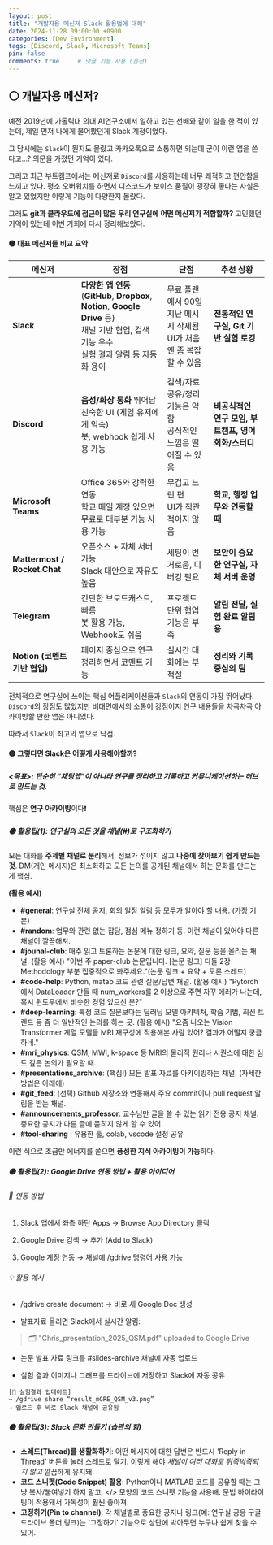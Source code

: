 ```yaml
---
layout: post
title: "개발자용 메신저 Slack 활용법에 대해"
date: 2024-11-28 09:00:00 +0900
categories: [Dev Environment]
tags: [Discord, Slack, Microsoft Teams]
pin: false
comments: true     # 댓글 기능 사용 (옵션)
---
```

## ⚪ 개발자용 메신저?
예전 2019년에 가톨릭대 의대 AI연구소에서 일하고 있는 선배와 같이 일을 한 적이 있는데, 제일 먼저 나에게 물어봤던게 Slack 계정이었다.

그 당시에는 `Slack`이 뭔지도 몰랐고 카카오톡으로 소통하면 되는데 굳이 이런 앱을 쓴다고...? 의문을 가졌던 기억이 있다.

그리고 최근 부트캠프에서는 메신저로 `Discord`를 사용하는데 너무 쾌적하고 편안함을 느끼고 있다. 평소 오버워치를 하면서 디스코드가 보이스 품질이 굉장히 좋다는 사실은 알고 있었지만 이렇게 기능이 다양한지 몰랐다.

그래도 **git과 클라우드에 접근이 많은 우리 연구실에 어떤 메신저가 적합할까?** 고민했던 기억이 있는데 이번 기회에 다시 정리해보았다.


#### 🟡 대표 메신저들 비교 요약
| 메신저                          | 장점                                                                                                | 단점                                             | 추천 상황                            |
| ---------------------------- | ------------------------------------------------------------------------------------------------- | ---------------------------------------------- | -------------------------------- |
| **Slack**                    | **다양한 앱 연동** (**GitHub**, **Dropbox**, **Notion**, **Google Drive** 등) <br> 채널 기반 협업, 검색 기능 우수 <br> 실험 결과 알림 등 자동화 용이 | 무료 플랜에서 90일 지난 메시지 삭제됨 <br> UI가 처음엔 좀 복잡할 수 있음 | **전통적인 연구실, Git 기반 실험 로깅**       |
| **Discord**                  | **음성/화상 통화** 뛰어남 <br> 친숙한 UI (게임 유저에게 익숙) <br> 봇, webhook 쉽게 사용 가능                                    | 검색/자료 공유/정리 기능은 약함 <br> 공식적인 느낌은 떨어질 수 있음      | **비공식적인 연구 모임, 부트캠프, 영어 회화/스터디** |
| **Microsoft Teams**          | Office 365와 강력한 연동 <br> 학교 메일 계정 있으면 무료로 대부분 기능 사용 가능                                             | 무겁고 느린 편 <br> UI가 직관적이지 않음                     | **학교, 행정 업무와 연동할 때**             |
| **Mattermost / Rocket.Chat** | 오픈소스 + 자체 서버 가능 <br> Slack 대안으로 자유도 높음                                                            | 세팅이 번거로움, 디버깅 필요                               | **보안이 중요한 연구실, 자체 서버 운영**        |
| **Telegram**                 | 간단한 브로드캐스트, 빠름 <br> 봇 활용 가능, Webhook도 쉬움                                                          | 프로젝트 단위 협업 기능은 부족                              | **알림 전달, 실험 완료 알림용**             |
| **Notion (코멘트 기반 협업)**       | 페이지 중심으로 연구 정리하면서 코멘트 가능                                                                          | 실시간 대화에는 부적절                                   | **정리와 기록 중심의 팀**                 |

전체적으로 연구실에 쓰이는 핵심 어플리케이션들과 `Slack`의 연동이 가장 뛰어났다.  `Discord`의 장점도 많았지만 비대면에서의 소통이 강점이지 연구 내용들을 차곡차곡 아카이빙할 만한 앱은 아니었다.

따라서 `Slack`이 최고의 앱으로 낙점.

#### 🟡 그렇다면 Slack은 어떻게 사용해야할까?
##### <목표>: 단순히 “채팅앱”이 아니라 **연구를 정리하고 기록하고 커뮤니케이션하는 허브**로 만드는 것. 
핵심은 **연구 아카이빙**이다❗

##### 🟣 활용팁(1): 연구실의 모든 것을 채널(#)로 구조화하기
모든 대화를 **주제별 채널로 분리**해서, 정보가 섞이지 않고 **나중에 찾아보기 쉽게 만드는 것**. DM(개인 메시지)은 최소화하고 모든 논의를 공개된 채널에서 하는 문화를 만드는 게 핵심.

**(활용 예시)**
- **#general**: 연구실 전체 공지, 회의 일정 알림 등 모두가 알아야 할 내용. (가장 기본)
- **#random**: 업무와 관련 없는 잡담, 점심 메뉴 정하기 등. 이런 채널이 있어야 다른 채널이 깔끔해져.
- **#jounal-club**: 매주 읽고 토론하는 논문에 대한 링크, 요약, 질문 등을 올리는 채널.
(활용 예시) "이번 주 paper-club 논문입니다. [논문 링크] 다들 2장 Methodology 부분 집중적으로 봐주세요."(논문 링크 + 요약 + 토론 스레드)
- **#code-help**: Python, matab 코드 관련 질문/답변 채널.
(활용 예시) "Pytorch에서 DataLoader 만들 때 num_workers를 2 이상으로 주면 자꾸 에러가 나는데, 혹시 윈도우에서 비슷한 경험 있으신 분?"
- **#deep-learning**: 특정 코드 질문보다는 딥러닝 모델 아키텍처, 학습 기법, 최신 트렌드 등 좀 더 일반적인 논의를 하는 곳.
(활용 예시) "요즘 나오는 Vision Transformer 계열 모델들 MRI 재구성에 적용해본 사람 있어? 결과가 어떨지 궁금하네."
- **#mri_physics**: QSM, MWI, k-space 등 MRI의 물리적 원리나 시퀀스에 대한 심도 깊은 논의가 필요할 때.
- **#presentations_archive**: (핵심!) 모든 발표 자료를 아카이빙하는 채널. (자세한 방법은 아래에)
- **#git_feed**: (선택) Github 저장소와 연동해서 주요 commit이나 pull request 알림을 받는 채널.
- **#announcements_professor**: 교수님만 글을 쓸 수 있는 읽기 전용 공지 채널. 중요한 공지가 다른 글에 묻히지 않게 할 수 있어. 
- **#tool-sharing**        : 유용한 툴, colab, vscode 설정 공유


이런 식으로 조금만 에너지를 쏟으면 **풍성한 지식 아카이빙이 가능**하다.

##### 🟣 활용팁(2): Google Drive 연동 방법 + 활용 아이디어

###### 📌 연동 방법
1. Slack 앱에서 좌측 하단 Apps → Browse App Directory 클릭

2. Google Drive 검색 → 추가 (Add to Slack)

3. Google 계정 연동 → 채널에 /gdrive 명령어 사용 가능

###### 💡 활용 예시
- /gdrive create document → 바로 새 Google Doc 생성

- 발표자료 올리면 Slack에서 실시간 알림:

> 🗂️ "Chris_presentation_2025_QSM.pdf" uploaded to Google Drive

- 논문 발표 자료 링크를 #slides-archive 채널에 자동 업로드

- 실험 결과 이미지나 그래프를 드라이브에 저장하고 Slack에 자동 공유

```text
[🧪 실험결과 업데이트]
→ /gdrive share “result_mGRE_QSM_v3.png”
→ 업로드 후 바로 Slack 채널에 공유됨
```


##### 🟣 활용팁(3): Slack 문화 만들기 (습관의 힘)

- **스레드(Thread)를 생활화하기**: 어떤 메시지에 대한 답변은 반드시 'Reply in Thread' 버튼을 눌러 스레드로 달기. 이렇게 해야 *채널이 여러 대화로 뒤죽박죽되지 않고* 깔끔하게 유지돼.
- **코드 스니펫(Code Snippet) 활용**: Python이나 MATLAB 코드를 공유할 때는 그냥 복사/붙여넣기 하지 말고, </> 모양의 코드 스니펫 기능을 사용해. 문법 하이라이팅이 적용돼서 가독성이 훨씬 좋아져.
- **고정하기(Pin to channel)**: 각 채널별로 중요한 공지나 링크(예: 연구실 공용 구글 드라이브 폴더 링크)는 '고정하기' 기능으로 상단에 박아두면 누구나 쉽게 찾을 수 있어.